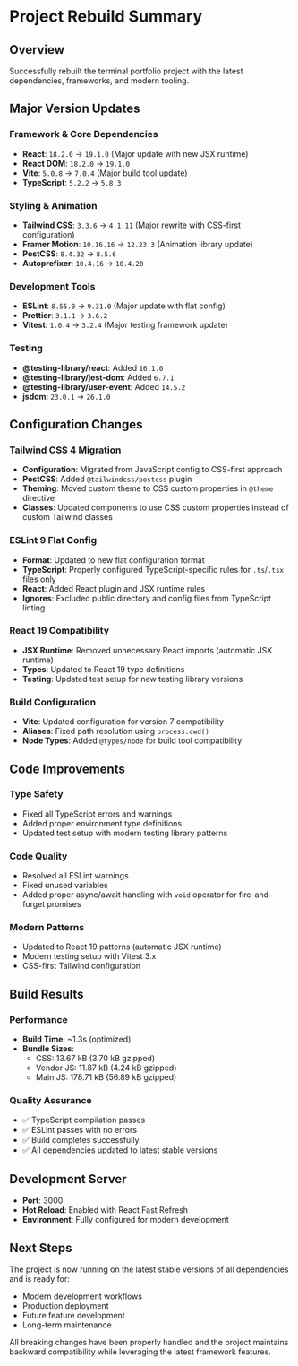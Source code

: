 # Project Rebuild Summary

## Overview
Successfully rebuilt the terminal portfolio project with the latest dependencies, frameworks, and modern tooling.

## Major Version Updates

### Framework & Core Dependencies
- **React**: `18.2.0` → `19.1.0` (Major update with new JSX runtime)
- **React DOM**: `18.2.0` → `19.1.0`
- **Vite**: `5.0.8` → `7.0.4` (Major build tool update)
- **TypeScript**: `5.2.2` → `5.8.3`

### Styling & Animation
- **Tailwind CSS**: `3.3.6` → `4.1.11` (Major rewrite with CSS-first configuration)
- **Framer Motion**: `10.16.16` → `12.23.3` (Animation library update)
- **PostCSS**: `8.4.32` → `8.5.6`
- **Autoprefixer**: `10.4.16` → `10.4.20`

### Development Tools
- **ESLint**: `8.55.0` → `9.31.0` (Major update with flat config)
- **Prettier**: `3.1.1` → `3.6.2`
- **Vitest**: `1.0.4` → `3.2.4` (Major testing framework update)

### Testing
- **@testing-library/react**: Added `16.1.0`
- **@testing-library/jest-dom**: Added `6.7.1`
- **@testing-library/user-event**: Added `14.5.2`
- **jsdom**: `23.0.1` → `26.1.0`

## Configuration Changes

### Tailwind CSS 4 Migration
- **Configuration**: Migrated from JavaScript config to CSS-first approach
- **PostCSS**: Added `@tailwindcss/postcss` plugin
- **Theming**: Moved custom theme to CSS custom properties in `@theme` directive
- **Classes**: Updated components to use CSS custom properties instead of custom Tailwind classes

### ESLint 9 Flat Config
- **Format**: Updated to new flat configuration format
- **TypeScript**: Properly configured TypeScript-specific rules for `.ts`/`.tsx` files only
- **React**: Added React plugin and JSX runtime rules
- **Ignores**: Excluded public directory and config files from TypeScript linting

### React 19 Compatibility
- **JSX Runtime**: Removed unnecessary React imports (automatic JSX runtime)
- **Types**: Updated to React 19 type definitions
- **Testing**: Updated test setup for new testing library versions

### Build Configuration
- **Vite**: Updated configuration for version 7 compatibility
- **Aliases**: Fixed path resolution using `process.cwd()`
- **Node Types**: Added `@types/node` for build tool compatibility

## Code Improvements

### Type Safety
- Fixed all TypeScript errors and warnings
- Added proper environment type definitions
- Updated test setup with modern testing library patterns

### Code Quality
- Resolved all ESLint warnings
- Fixed unused variables
- Added proper async/await handling with `void` operator for fire-and-forget promises

### Modern Patterns
- Updated to React 19 patterns (automatic JSX runtime)
- Modern testing setup with Vitest 3.x
- CSS-first Tailwind configuration

## Build Results

### Performance
- **Build Time**: ~1.3s (optimized)
- **Bundle Sizes**:
  - CSS: 13.67 kB (3.70 kB gzipped)
  - Vendor JS: 11.87 kB (4.24 kB gzipped)
  - Main JS: 178.71 kB (56.89 kB gzipped)

### Quality Assurance
- ✅ TypeScript compilation passes
- ✅ ESLint passes with no errors
- ✅ Build completes successfully
- ✅ All dependencies updated to latest stable versions

## Development Server
- **Port**: 3000
- **Hot Reload**: Enabled with React Fast Refresh
- **Environment**: Fully configured for modern development

## Next Steps
The project is now running on the latest stable versions of all dependencies and is ready for:
- Modern development workflows
- Production deployment
- Future feature development
- Long-term maintenance

All breaking changes have been properly handled and the project maintains backward compatibility while leveraging the latest framework features.